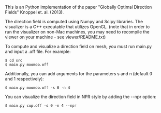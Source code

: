 This is an Python implementation of the paper "Globally Optimal Direction Fields" Knoppel et. al. (2013).

The direction field is computed using Numpy and Scipy libraries. The visualizer is a C++ executable that utilizes OpenGL. (note that in order to run the visualizer on non-Mac machines, you may need to recompile the viewer on your machine - see viewer/README.txt)

To compute and visualize a direction field on mesh, you must run main.py and input a .off file. For example:

```
$ cd src
$ main.py moomoo.off
```

Additionally, you can add arguments for the parameters s and n (default 0 and 1 respectively):

```$ main.py moomoo.off -s 0 -n 4```

You can visualize the direction field in NPR style by adding the --npr option:

```$ main.py cup.off -s 0 -n 4 --npr```
